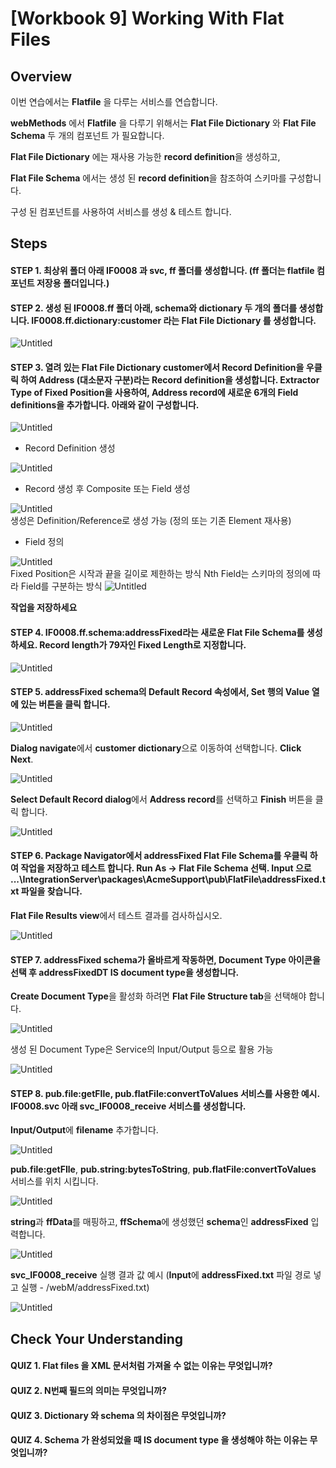 # [Workbook 9] Working With Flat Files

## Overview

이번 연습에서는 **Flatfile** 을 다루는 서비스를 연습합니다.

**webMethods** 에서 **Flatfile** 을 다루기 위해서는 **Flat File Dictionary** 와 **Flat File Schema** 두 개의 컴포넌트 가 필요합니다.

**Flat File Dictionary** 에는 재사용 가능한 **record definition**을 생성하고,

**Flat File Schema** 에서는 생성 된 **record definition**을 참조하여 스키마를 구성합니다. 

구성 된 컴포넌트를 사용하여 서비스를 생성 & 테스트 합니다.


## Steps

#### STEP 1. 최상위 폴더 아래 **IF0008** 과 **svc**, **ff** 폴더를 생성합니다. (**ff** 폴더는 **flatfile** 컴포넌트 저장용 폴더입니다.)    

#### STEP 2. 생성 된 IF0008.ff 폴더 아래, schema와 dictionary 두 개의 폴더를 생성합니다. IF0008.ff.dictionary:customer 라는 Flat File Dictionary 를 생성합니다.

![Untitled](%5BWorkbook%209%5D%20Working%20With%20Flat%20Files%20bacbba872fe74e12adf97c424524e971/Untitled.png)
    

#### STEP 3. 열려 있는 **Flat File Dictionary customer**에서 **Record Definition**을 우클릭 하여 **Address** (대소문자 구분)라는 **Record definition**을 생성합니다. **Extractor Type** **of Fixed Position**을 사용하여, **Address** **record**에 새로운 **6**개의 **Field definitions**을 추가합니다. 아래와 같이 구성합니다.
    
![Untitled](%5BWorkbook%209%5D%20Working%20With%20Flat%20Files%20bacbba872fe74e12adf97c424524e971/Untitled%201.png)

- Record Definition 생성
  
![Untitled](%5BWorkbook%209%5D%20Working%20With%20Flat%20Files%20bacbba872fe74e12adf97c424524e971/Untitled%202.png)
    
- Record 생성 후 Composite 또는 Field 생성
  
![Untitled](%5BWorkbook%209%5D%20Working%20With%20Flat%20Files%20bacbba872fe74e12adf97c424524e971/Untitled%203.png)    
생성은 Definition/Reference로 생성 가능 (정의 또는 기존 Element 재사용)
- Field 정의
  
![Untitled](%5BWorkbook%209%5D%20Working%20With%20Flat%20Files%20bacbba872fe74e12adf97c424524e971/Untitled%204.png)    
Fixed Position은 시작과 끝을 길이로 제한하는 방식
Nth Field는 스키마의 정의에 따라 Field를 구분하는 방식
![Untitled](%5BWorkbook%209%5D%20Working%20With%20Flat%20Files%20bacbba872fe74e12adf97c424524e971/Untitled%205.png)    

**작업을 저장하세요**
    

#### STEP 4. IF0008.ff.schema:addressFixed라는 새로운 Flat File Schema를 생성하세요. Record length가 79자인 Fixed Length로 지정합니다.        
    
![Untitled](%5BWorkbook%209%5D%20Working%20With%20Flat%20Files%20bacbba872fe74e12adf97c424524e971/Untitled%206.png)
    

  

#### STEP 5. **addressFixed schema**의 **Default Record** 속성에서, **Set** 행의 **Value** 열에 있는 버튼을 클릭 합니다.
    
![Untitled](%5BWorkbook%209%5D%20Working%20With%20Flat%20Files%20bacbba872fe74e12adf97c424524e971/Untitled%207.png)
    
**Dialog navigate**에서 **customer dictionary**으로 이동하여 선택합니다. **Click Next**.
    
![Untitled](%5BWorkbook%209%5D%20Working%20With%20Flat%20Files%20bacbba872fe74e12adf97c424524e971/Untitled%208.png)
    
**Select Default Record dialog**에서 **Address record**를 선택하고 **Finish** 버튼을 클릭 합니다.   
    
![Untitled](%5BWorkbook%209%5D%20Working%20With%20Flat%20Files%20bacbba872fe74e12adf97c424524e971/Untitled%209.png)
    

#### STEP 6. Package Navigator에서 addressFixed Flat File Schema를 우클릭 하여 작업을 저장하고 테스트 합니다. Run As → Flat File Schema 선택. Input 으로 ...\‌IntegrationServer\‌packages\‌AcmeSupport\‌pub\‌FlatFile\‌addressFixed.txt 파일을 찾습니다.
    
**Flat File Results view**에서 테스트 결과를 검사하십시오.
    
![Untitled](%5BWorkbook%209%5D%20Working%20With%20Flat%20Files%20bacbba872fe74e12adf97c424524e971/Untitled%2010.png)
    

#### STEP 7. **addressFixed schema**가 올바르게 작동하면, **Document Type** 아이콘을 선택 후 **addressFixedDT IS document type**을 생성합니다. 
    
**Create Document Type**을 활성화 하려면 **Flat File Structure tab**을 선택해야 합니다.
    
![Untitled](%5BWorkbook%209%5D%20Working%20With%20Flat%20Files%20bacbba872fe74e12adf97c424524e971/Untitled%2011.png)

생성 된 Document Type은 Service의 Input/Output 등으로 활용 가능

![Untitled](%5BWorkbook%209%5D%20Working%20With%20Flat%20Files%20bacbba872fe74e12adf97c424524e971/Untitled%2012.png)
    
#### STEP 8. **pub.file:getFIle, pub.flatFile:convertToValues** 서비스를 사용한 예시.  **IF0008.svc** 아래 **svc_IF0008_receive** 서비스를 생성합니다.
    
**Input/Output**에 **filename** 추가합니다.

![Untitled](%5BWorkbook%209%5D%20Working%20With%20Flat%20Files%20bacbba872fe74e12adf97c424524e971/workbook9_step8.png)

**pub.file:getFIle**, **pub.string:bytesToString**, **pub.flatFile:convertToValues** 서비스를 위치 시킵니다.

![Untitled](%5BWorkbook%209%5D%20Working%20With%20Flat%20Files%20bacbba872fe74e12adf97c424524e971/Untitled%2014.png)

**string**과 **ffData**를 매핑하고, **ffSchema**에 생성했던 **schema**인 **addressFixed** 입력합니다.

![Untitled](%5BWorkbook%209%5D%20Working%20With%20Flat%20Files%20bacbba872fe74e12adf97c424524e971/workbook9_step8_3.png)

**svc_IF0008_receive** 실행 결과 값 예시 (**Input**에 **addressFixed.txt** 파일 경로 넣고 실행 - /webM/addressFixed.txt) 

![Untitled](%5BWorkbook%209%5D%20Working%20With%20Flat%20Files%20bacbba872fe74e12adf97c424524e971/Untitled%2016.png)

## Check Your Understanding
#### QUIZ 1. Flat files 을 XML 문서처럼 가져올 수 없는 이유는 무엇입니까?
#### QUIZ 2. N번째 필드의 의미는 무엇입니까?
#### QUIZ 3. Dictionary 와 schema 의 차이점은 무엇입니까?
#### QUIZ 4. Schema 가 완성되었을 때 IS document type 을 생성해야 하는 이유는 무엇입니까?
